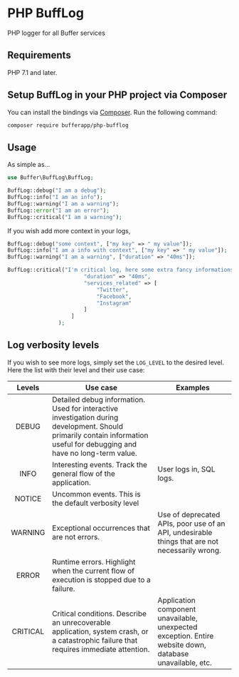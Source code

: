 # PHP BuffLog

PHP logger for all Buffer services


## Requirements

PHP 7.1 and later.

## Setup BuffLog in your PHP project via Composer

You can install the bindings via [Composer](http://getcomposer.org/). Run the following command:

```bash
composer require bufferapp/php-bufflog
```

## Usage
As simple as...

```php
use Buffer\BuffLog\BuffLog;

BuffLog::debug("I am a debug");
BuffLog::info("I am an info");
BuffLog::warning("I am a warning");
BuffLog::error("I am an error");
BuffLog::critical("I am a warning");
```

If you wish add more context in your logs, 
```php
BuffLog::debug("some context", ["my key" => " my value"]);
BuffLog::info("I am a info with context", ["my key" => " my value"]);
BuffLog::warning("I am a warning", ["duration" => "40ms"]);

BuffLog::critical("I'm critical log, here some extra fancy informations", [
                        "duration" => "40ms",
                        "services_related" => [
                            "Twitter",
                            "Facebook",
                            "Instagram"
                        ]
                    ]
                );
```

## Log verbosity levels

If you wish to see more logs, simply set the `LOG_LEVEL` to the desired level. Here the list with their level and their use case:

| Levels  | Use case  | Examples  |
|:-:|---|---|
| DEBUG  | Detailed debug information. Used for interactive investigation during development. Should primarily contain information useful for debugging and have no long-term value. |   |
| INFO | Interesting events. Track the general flow of the application. | User logs in, SQL logs. |
| NOTICE | Uncommon events. This is the default verbosity level |   |
| WARNING | Exceptional occurrences that are not errors.  | Use of deprecated APIs, poor use of an API, undesirable things that are not necessarily wrong. |
| ERROR | Runtime errors. Highlight when the current flow of execution is stopped due to a failure. |   |
| CRITICAL  | Critical conditions. Describe an unrecoverable application, system crash, or a catastrophic failure that requires immediate attention.  | Application component unavailable, unexpected exception. Entire website down, database unavailable, etc.|

